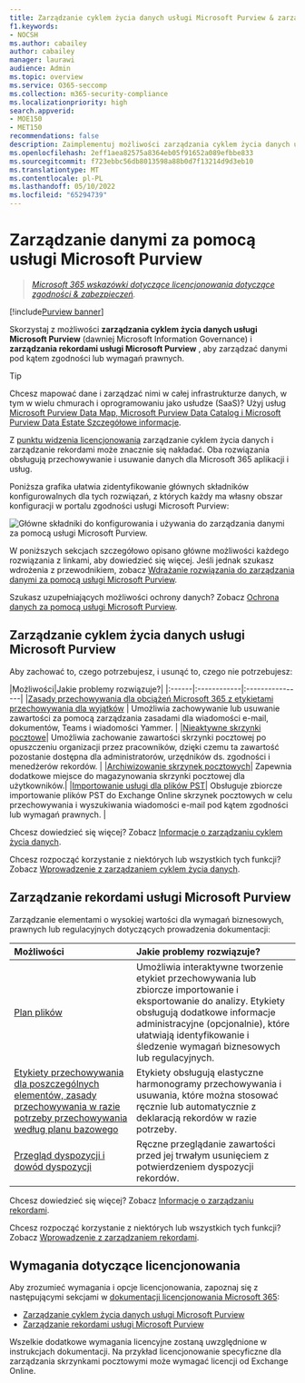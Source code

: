 ```yaml
---
title: Zarządzanie cyklem życia danych usługi Microsoft Purview & zarządzania rekordami usługi Microsoft Purview
f1.keywords:
- NOCSH
ms.author: cabailey
author: cabailey
manager: laurawi
audience: Admin
ms.topic: overview
ms.service: O365-seccomp
ms.collection: m365-security-compliance
ms.localizationpriority: high
search.appverid:
- MOE150
- MET150
recommendations: false
description: Zaimplementuj możliwości zarządzania cyklem życia danych usługi Microsoft Purview & zarządzania rekordami usługi Microsoft Purview, aby zarządzać danymi pod kątem zgodności lub wymagań prawnych.
ms.openlocfilehash: 2eff1aea82575a8364eb05f91652a089efbbe833
ms.sourcegitcommit: f723ebbc56db8013598a88b0d7f13214d9d3eb10
ms.translationtype: MT
ms.contentlocale: pl-PL
ms.lasthandoff: 05/10/2022
ms.locfileid: "65294739"
---
```

# <a name="govern-your-data-with-microsoft-purview"></a>Zarządzanie danymi za pomocą usługi Microsoft Purview

>*[Microsoft 365 wskazówki dotyczące licencjonowania dotyczące zgodności & zabezpieczeń](/office365/servicedescriptions/microsoft-365-service-descriptions/microsoft-365-tenantlevel-services-licensing-guidance/microsoft-365-security-compliance-licensing-guidance).*

[!include[Purview banner](../includes/purview-rebrand-banner.md)]

Skorzystaj z możliwości **zarządzania cyklem życia danych usługi Microsoft Purview** (dawniej Microsoft Information Governance) i **zarządzania rekordami usługi Microsoft Purview** , aby zarządzać danymi pod kątem zgodności lub wymagań prawnych.

> [!TIP]
> Chcesz mapować dane i zarządzać nimi w całej infrastrukturze danych, w tym w wielu chmurach i oprogramowaniu jako usłudze (SaaS)? Użyj usług [Microsoft Purview Data Map, Microsoft Purview Data Catalog i Microsoft Purview Data Estate Szczegółowe informacje](/azure/purview/overview).

Z [punktu widzenia licencjonowania](#licensing-requirements) zarządzanie cyklem życia danych i zarządzanie rekordami może znacznie się nakładać. Oba rozwiązania obsługują przechowywanie i usuwanie danych dla Microsoft 365 aplikacji i usług.

Poniższa grafika ułatwia zidentyfikowanie głównych składników konfigurowalnych dla tych rozwiązań, z których każdy ma własny obszar konfiguracji w portalu zgodności usługi Microsoft Purview:

![Główne składniki do konfigurowania i używania do zarządzania danymi za pomocą usługi Microsoft Purview.](../media/govern-your-data.png)

W poniższych sekcjach szczegółowo opisano główne możliwości każdego rozwiązania z linkami, aby dowiedzieć się więcej. Jeśli jednak szukasz wdrożenia z przewodnikiem, zobacz [Wdrażanie rozwiązania do zarządzania danymi za pomocą usługi Microsoft Purview](data-governance-solution.md).

Szukasz uzupełniających możliwości ochrony danych? Zobacz [Ochrona danych za pomocą usługi Microsoft Purview](information-protection.md).

## <a name="microsoft-purview-data-lifecycle-management"></a>Zarządzanie cyklem życia danych usługi Microsoft Purview

Aby zachować to, czego potrzebujesz, i usunąć to, czego nie potrzebujesz:
 
|Możliwości|Jakie problemy rozwiązuje?|
|:------|:------------|:----------------|
|[Zasady przechowywania dla obciążeń Microsoft 365 z etykietami przechowywania dla wyjątków](retention.md) | Umożliwia zachowywanie lub usuwanie zawartości za pomocą zarządzania zasadami dla wiadomości e-mail, dokumentów, Teams i wiadomości Yammer. |
|[Nieaktywne skrzynki pocztowe](inactive-mailboxes-in-office-365.md)| Umożliwia zachowanie zawartości skrzynki pocztowej po opuszczeniu organizacji przez pracowników, dzięki czemu ta zawartość pozostanie dostępna dla administratorów, urzędników ds. zgodności i menedżerów rekordów. |
|[Archiwizowanie skrzynek pocztowych](archive-mailboxes.md)| Zapewnia dodatkowe miejsce do magazynowania skrzynki pocztowej dla użytkowników.|
|[Importowanie usługi dla plików PST](importing-pst-files-to-office-365.md)| Obsługuje zbiorcze importowanie plików PST do Exchange Online skrzynek pocztowych w celu przechowywania i wyszukiwania wiadomości e-mail pod kątem zgodności lub wymagań prawnych. |

Chcesz dowiedzieć się więcej? Zobacz [Informacje o zarządzaniu cyklem życia danych](data-lifecycle-management.md).

Chcesz rozpocząć korzystanie z niektórych lub wszystkich tych funkcji? Zobacz [Wprowadzenie z zarządzaniem cyklem życia danych](get-started-with-data-lifecycle-management.md).


## <a name="microsoft-purview-records-management"></a>Zarządzanie rekordami usługi Microsoft Purview

Zarządzanie elementami o wysokiej wartości dla wymagań biznesowych, prawnych lub regulacyjnych dotyczących prowadzenia dokumentacji:

|Możliwości|Jakie problemy rozwiązuje?|
|:---------|:---------------------------|
|[Plan plików](file-plan-manager.md)| Umożliwia interaktywne tworzenie etykiet przechowywania lub zbiorcze importowanie i eksportowanie do analizy. Etykiety obsługują dodatkowe informacje administracyjne (opcjonalnie), które ułatwiają identyfikowanie i śledzenie wymagań biznesowych lub regulacyjnych. |
|[Etykiety przechowywania dla poszczególnych elementów, zasady przechowywania w razie potrzeby przechowywania według planu bazowego](retention.md)| Etykiety obsługują elastyczne harmonogramy przechowywania i usuwania, które można stosować ręcznie lub automatycznie z deklaracją rekordów w razie potrzeby. |
|[Przegląd dyspozycji i dowód dyspozycji](disposition.md)| Ręczne przeglądanie zawartości przed jej trwałym usunięciem z potwierdzeniem dyspozycji rekordów.|

Chcesz dowiedzieć się więcej? Zobacz [Informacje o zarządzaniu rekordami](records-management.md).

Chcesz rozpocząć korzystanie z niektórych lub wszystkich tych funkcji? Zobacz [Wprowadzenie z zarządzaniem rekordami](get-started-with-records-management.md).


## <a name="licensing-requirements"></a>Wymagania dotyczące licencjonowania

Aby zrozumieć wymagania i opcje licencjonowania, zapoznaj się z następującymi sekcjami w [dokumentacji licencjonowania Microsoft 365](/office365/servicedescriptions/microsoft-365-service-descriptions/microsoft-365-tenantlevel-services-licensing-guidance/microsoft-365-security-compliance-licensing-guidance): 
- [Zarządzanie cyklem życia danych usługi Microsoft Purview](/office365/servicedescriptions/microsoft-365-service-descriptions/microsoft-365-tenantlevel-services-licensing-guidance/microsoft-365-security-compliance-licensing-guidance#microsoft-purview-data-lifecycle-management)
- [Zarządzanie rekordami usługi Microsoft Purview](/office365/servicedescriptions/microsoft-365-service-descriptions/microsoft-365-tenantlevel-services-licensing-guidance/microsoft-365-security-compliance-licensing-guidance#microsoft-purview-records-management)

Wszelkie dodatkowe wymagania licencyjne zostaną uwzględnione w instrukcjach dokumentacji. Na przykład licencjonowanie specyficzne dla zarządzania skrzynkami pocztowymi może wymagać licencji od Exchange Online.